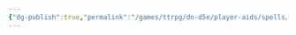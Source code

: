 ```yaml
---
{"dg-publish":true,"permalink":"/games/ttrpg/dn-d5e/player-aids/spells/level-3/switcheroo/","tags":["ttrpg/dnd/5e","spell"],"noteIcon":""}
---
```


